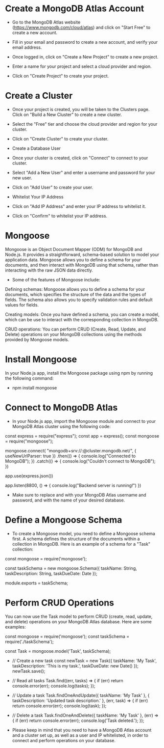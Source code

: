 # Create a MongoDB Atlas Account

- Go to the MongoDB Atlas website (https://www.mongodb.com/cloud/atlas) and click on "Start Free" to create a new account.

- Fill in your email and password to create a new account, and verify your email address.

- Once logged in, click on "Create a New Project" to create a new project.

- Enter a name for your project and select a cloud provider and region.

- Click on "Create Project" to create your project.


# Create a Cluster

- Once your project is created, you will be taken to the Clusters page. Click on "Build a New Cluster" to create a new cluster.

- Select the "Free" tier and choose the cloud provider and region for your cluster.

- Click on "Create Cluster" to create your cluster.

- Create a Database User

- Once your cluster is created, click on "Connect" to connect to your cluster.

- Select "Add a New User" and enter a username and password for your new user.

- Click on "Add User" to create your user.

- Whitelist Your IP Address

- Click on "Add IP Address" and enter your IP address to whitelist it.

- Click on "Confirm" to whitelist your IP address.


# Mongoose 

Mongoose is an Object Document Mapper (ODM) for MongoDB and Node.js. It provides a straightforward, schema-based solution to model your application data. Mongoose allows you to define a schema for your documents, and then interact with MongoDB using that schema, rather than interacting with the raw JSON data directly.

- Some of the features of Mongoose include:

Defining schemas: Mongoose allows you to define a schema for your documents, which specifies the structure of the data and the types of fields. The schema also allows you to specify validation rules and default values for fields.

Creating models: Once you have defined a schema, you can create a model, which can be use to interact with the corresponding collection in MongoDB.

CRUD operations: You can perform CRUD (Create, Read, Update, and Delete) operations on your MongoDB collections using the methods provided by Mongoose models.


# Install Mongoose

In your Node.js app, install the Mongoose package using npm by running the following command:

- npm install mongoose


# Connect to MongoDB Atlas

- In your Node.js app, import the Mongoose module and connect to your MongoDB Atlas cluster using the following code:

const express = require("express");
const app = express();
const mongoose = require("mongoose");

mongoose.connect(
    "mongodb+srv://<username>:<password>@cluster.mongodb.net/<dbname>",
    { useNewUrlParser: true })
    .then(() => {
        console.log("Connected to MongoDB");
    })
    .catch(() => {
        console.log("Couldn't connect to MongoDB");
    })


app.use(express.json())


app.listen(8800, () => {
    console.log("Backend server is running!")
})

- Make sure to replace <username> and <password> with your MongoDB Atlas username and password, and <dbname> with the name of your desired database.


# Define a Mongoose Schema

- To create a Mongoose model, you need to define a Mongoose schema first. A schema defines the structure of the documents within a collection in MongoDB. Here is an example of a schema for a "Task" collection:

const mongoose = require('mongoose');

const taskSchema = new mongoose.Schema({
  taskName: String,
  taskDescription: String,
  taskDueDate: Date
});

module.exports = taskSchema;


# Perform CRUD Operations

You can now use the Task model to perform CRUD (create, read, update, and delete) operations on your MongoDB Atlas database. Here are some examples:

const mongoose = require('mongoose');
const taskSchema = require('./taskSchema');

const Task = mongoose.model('Task', taskSchema);

- // Create a new task
const newTask = new Task({
  taskName: 'My Task',
  taskDescription: 'This is my task.',
  taskDueDate: new Date()
});
newTask.save();

- // Read all tasks
Task.find((err, tasks) => {
  if (err) return console.error(err);
  console.log(tasks);
});

- // Update a task
Task.findOneAndUpdate({ taskName: 'My Task' }, { taskDescription: 'Updated task description.' }, (err, task) => {
  if (err) return console.error(err);
  console.log(task);
});

- // Delete a task
Task.findOneAndDelete({ taskName: 'My Task' }, (err) => {
  if (err) return console.error(err);
  console.log('Task deleted.');
});


- Please keep in mind that you need to have a MongoDB Atlas account and a cluster set up, as well as a user and IP whitelisted, in order to connect and perform operations on your database.


